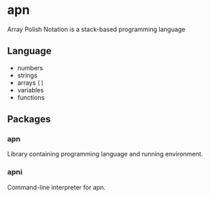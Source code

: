 # apn
Array Polish Notation is a stack-based programming language

## Language
- numbers
- strings
- arrays `[]`
- variables
- functions

## Packages
### apn
Library containing programming language and running environment.

### apni
Command-line interpreter for apn.